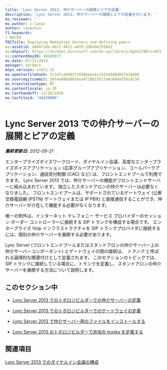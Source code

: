 ```yaml
---
title: 'Lync Server 2013: 仲介サーバーの展開とピアの定義'
description: 'Lync Server 2013: 仲介サーバーの展開とピアの定義を行います。'
ms.reviewer: ''
ms.author: v-lanac
author: lanachin
f1.keywords:
- NOCSH
TOCTitle: Deploying Mediation Servers and defining peers
ms:assetid: a684f1da-6671-4011-adf6-2db49e2528e2
ms:mtpsurl: https://technet.microsoft.com/en-us/library/Gg412780(v=OCS.15)
ms:contentKeyID: 48185077
ms.date: 07/23/2014
manager: serdars
mtps_version: v=OCS.15
ms.openlocfilehash: fc3afce038371920beea1cc52549d8d027429e08
ms.sourcegitcommit: 36fee89bb887bea4f18b19f17a8c69daf5bc423d
ms.translationtype: MT
ms.contentlocale: ja-JP
ms.lasthandoff: 11/26/2020
ms.locfileid: "49429896"
---
```

# <a name="deploying-mediation-servers-and-defining-peers-in-lync-server-2013"></a>Lync Server 2013 での仲介サーバーの展開とピアの定義

<div data-xmlns="http://www.w3.org/1999/xhtml">

<div class="topic" data-xmlns="http://www.w3.org/1999/xhtml" data-msxsl="urn:schemas-microsoft-com:xslt" data-cs="https://msdn.microsoft.com/">

<div data-asp="https://msdn2.microsoft.com/asp">



</div>

<div id="mainSection">

<div id="mainBody">

<span> </span>

_**最終更新日:** 2012-09-21_

エンタープライズボイスワークロード、ダイヤルイン会議、高度なエンタープライズボイスアプリケーション (応答グループアプリケーション、コールパークアプリケーション、通話受付制御 (CAC) など) は、フロントエンドプールで利用できます。 Lync Server 2013 では、仲介サーバーの機能がフロントエンドサーバーに組み込まれています。 独立したスタンドアロンの仲介サーバーは必要なくなりました。 フロントエンドプールは、サポートされているゲートウェイ (公衆交換電話網 (PSTN) ゲートウェイまたは IP PBX) と直接通信することができ、仲介サーバーが介在して機能する必要がなくなります。

唯一の例外は、インターネット テレフォニー サービス プロバイダーのセッション ボーダー コントローラーに接続する SIP トランクを構成する場合です。 エンタープライズ Voip インフラストラクチャを SIP トランクプロバイダに接続するには、個別の仲介サーバーを展開する必要があります。

Lync Server (フロントエンドプールまたはスタンドアロンの仲介サーバー上の仲介サーバーコンポーネント) とゲートウェイの間の接続は、 *トランク* と呼ばれる論理的な関連付けとして定義されます。 このセクションのトピックでは、SIP トランクに接続している場合に、トランクを定義し、スタンドアロンの仲介サーバーを展開する方法について説明します。

<div>

## <a name="in-this-section"></a>このセクション中

  - [Lync Server 2013 でのトポロジビルダーでの仲介サーバーの定義](lync-server-2013-define-a-mediation-server-in-topology-builder.md)

  - [Lync Server 2013 でのトポロジビルダーでのゲートウェイの定義](lync-server-2013-define-a-gateway-in-topology-builder.md)

  - [Lync Server 2013 で仲介サーバー用のファイルをインストールする](lync-server-2013-install-the-files-for-mediation-server.md)

  - [Lync Server 2013 のトポロジビルダーで追加の trunks を定義する](lync-server-2013-define-additional-trunks-in-topology-builder.md)

</div>

<div>

## <a name="related-sections"></a>関連項目

[Lync Server 2013 でのダイヤルイン会議の構成](lync-server-2013-configuring-dial-in-conferencing.md)

</div>

</div>

<span> </span>

</div>

</div>

</div>


